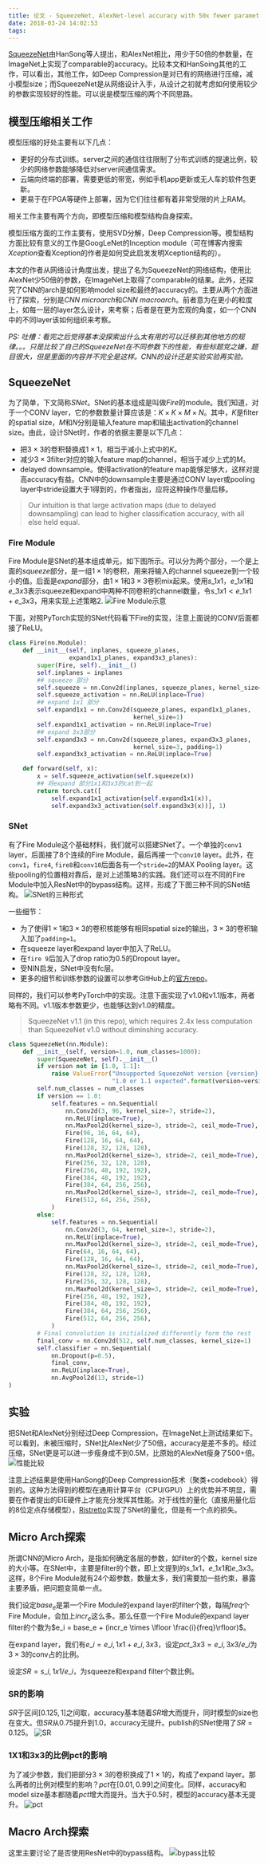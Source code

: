 ```yaml
---
title: 论文 - SqueezeNet, AlexNet-level accuracy with 50x fewer parameters and <0.5MB model size
date: 2018-03-24 14:02:53
tags:
---
```

[SqueezeNet](https://arxiv.org/abs/1602.07360)由HanSong等人提出，和AlexNet相比，用少于$50$倍的参数量，在ImageNet上实现了comparable的accuracy。比较本文和HanSoing其他的工作，可以看出，其他工作，如Deep Compression是对已有的网络进行压缩，减小模型size；而SqueezeNet是从网络设计入手，从设计之初就考虑如何使用较少的参数实现较好的性能。可以说是模型压缩的两个不同思路。

<!-- more -->
## 模型压缩相关工作
模型压缩的好处主要有以下几点：
- 更好的分布式训练。server之间的通信往往限制了分布式训练的提速比例，较少的网络参数能够降低对server间通信需求。
- 云端向终端的部署，需要更低的带宽，例如手机app更新或无人车的软件包更新。
- 更易于在FPGA等硬件上部署，因为它们往往都有着非常受限的片上RAM。

相关工作主要有两个方向，即模型压缩和模型结构自身探索。

模型压缩方面的工作主要有，使用SVD分解，Deep Compression等。模型结构方面比较有意义的工作是GoogLeNet的Inception module（可在博客内搜索*Xception*查看Xception的作者是如何受此启发发明Xception结构的）。

本文的作者从网络设计角度出发，提出了名为SqueezeNet的网络结构，使用比AlexNet少$50$倍的参数，在ImageNet上取得了comparable的结果。此外，还探究了CNN的arch是如何影响model size和最终的accuracy的。主要从两个方面进行了探索，分别是*CNN microarch*和*CNN macroarch*。前者意为在更小的粒度上，如每一层的layer怎么设计，来考察；后者是在更为宏观的角度，如一个CNN中的不同layer该如何组织来考察。

*PS: 吐槽：看完之后觉得基本没探索出什么太有用的可以迁移到其他地方的规律。。。只是比较了自己的SqueezeNet在不同参数下的性能，有些标题党之嫌，题目很大，但是里面的内容并不完全是这样。CNN的设计还是实验实验再实验。*

## SqueezeNet
为了简单，下文简称*SNet*。SNet的基本组成是叫做*Fire*的module。我们知道，对于一个CONV layer，它的参数数量计算应该是：$K \times K \times M \times N$。其中，$K$是filter的spatial size，$M$和$N$分别是输入feature map和输出activation的channel size。由此，设计SNet时，作者的依据主要是以下几点：
- 把$3\times 3$的卷积替换成$1\times 1$，相当于减小上式中的$K$。
- 减少$3\times 3$filter对应的输入feature map的channel，相当于减少上式的$M$。
- delayed downsample。使得activation的feature map能够足够大，这样对提高accuracy有益。CNN中的downsample主要是通过CONV layer或pooling layer中stride设置大于$1$得到的，作者指出，应将这种操作尽量后移。

> Our intuition is that large activation maps (due to delayed downsampling) can lead to higher classification accuracy, with all else held equal.

### Fire Module
Fire Module是SNet的基本组成单元，如下图所示。可以分为两个部分，一个是上面的*squeeze*部分，是一组$1\times 1$的卷积，用来将输入的channel squeeze到一个较小的值。后面是*expand*部分，由$1\times 1$和$3\times 3$卷积mix起来。使用$s\_{1 x 1}$，$e\_{1x1}$和$e\_{3x3}$表示squeeze和expand中两种不同卷积的channel数量，令$s\_{1x1} < e\_{1x1} + e\_{3x3}$，用来实现上述策略2.
![Fire Module示意](/img/paper-squeezenet-fire-module.png)

下面，对照PyTorch实现的SNet代码看下Fire的实现，注意上面说的CONV后面都接了ReLU。
``` py
class Fire(nn.Module):
    def __init__(self, inplanes, squeeze_planes,
                 expand1x1_planes, expand3x3_planes):
        super(Fire, self).__init__()
        self.inplanes = inplanes
        ## squeeze 部分
        self.squeeze = nn.Conv2d(inplanes, squeeze_planes, kernel_size=1)
        self.squeeze_activation = nn.ReLU(inplace=True)
        ## expand 1x1 部分
        self.expand1x1 = nn.Conv2d(squeeze_planes, expand1x1_planes,
                                   kernel_size=1)
        self.expand1x1_activation = nn.ReLU(inplace=True)
        ## expand 3x3部分
        self.expand3x3 = nn.Conv2d(squeeze_planes, expand3x3_planes,
                                   kernel_size=3, padding=1)
        self.expand3x3_activation = nn.ReLU(inplace=True)

    def forward(self, x):
        x = self.squeeze_activation(self.squeeze(x))
        ## 将expand 部分1x1和3x3的cat到一起
        return torch.cat([
            self.expand1x1_activation(self.expand1x1(x)),
            self.expand3x3_activation(self.expand3x3(x))], 1)
```

### SNet
有了Fire Module这个基础材料，我们就可以搭建SNet了。一个单独的`conv1` layer，后面接了$8$个连续的Fire Module，最后再接一个`conv10` layer。此外，在`conv1`，`fire4`, `fire8`和`conv10`后面各有一个`stride=2`的MAX Pooling layer。这些pooling的位置相对靠后，是对上述策略$3$的实践。我们还可以在不同的Fire Module中加入ResNet中的bypass结构。这样，形成了下图三种不同的SNet结构。
![SNet的三种形式](/img/paper-squeezenet-macroarch.png)

一些细节：
- 为了使得$1\times 1$和$3\times 3$的卷积核能够有相同spatial size的输出，$3\times 3$的卷积输入加了`padding=1`。
- 在squeeze layer和expand layer中加入了ReLU。
- 在`fire 9`后加入了drop ratio为$0.5$的Dropout layer。
- 受NIN启发，SNet中没有fc层。
- 更多的细节和训练参数的设置可以参考GitHub上的[官方repo](https://github.com/DeepScale/SqueezeNet)。

同样的，我们可以参考PyTorch中的实现。注意下面实现了v1.0和v1.1版本，两者略有不同。v1.1版本参数更少，也能够达到v1.0的精度。

> SqueezeNet v1.1 (in this repo), which requires 2.4x less computation than SqueezeNet v1.0 without diminshing accuracy.

``` py
class SqueezeNet(nn.Module):
    def __init__(self, version=1.0, num_classes=1000):
        super(SqueezeNet, self).__init__()
        if version not in [1.0, 1.1]:
            raise ValueError("Unsupported SqueezeNet version {version}:"
                             "1.0 or 1.1 expected".format(version=version))
        self.num_classes = num_classes
        if version == 1.0:
            self.features = nn.Sequential(
                nn.Conv2d(3, 96, kernel_size=7, stride=2),
                nn.ReLU(inplace=True),
                nn.MaxPool2d(kernel_size=3, stride=2, ceil_mode=True),
                Fire(96, 16, 64, 64),
                Fire(128, 16, 64, 64),
                Fire(128, 32, 128, 128),
                nn.MaxPool2d(kernel_size=3, stride=2, ceil_mode=True),
                Fire(256, 32, 128, 128),
                Fire(256, 48, 192, 192),
                Fire(384, 48, 192, 192),
                Fire(384, 64, 256, 256),
                nn.MaxPool2d(kernel_size=3, stride=2, ceil_mode=True),
                Fire(512, 64, 256, 256),
            )
        else:
            self.features = nn.Sequential(
                nn.Conv2d(3, 64, kernel_size=3, stride=2),
                nn.ReLU(inplace=True),
                nn.MaxPool2d(kernel_size=3, stride=2, ceil_mode=True),
                Fire(64, 16, 64, 64),
                Fire(128, 16, 64, 64),
                nn.MaxPool2d(kernel_size=3, stride=2, ceil_mode=True),
                Fire(128, 32, 128, 128),
                Fire(256, 32, 128, 128),
                nn.MaxPool2d(kernel_size=3, stride=2, ceil_mode=True),
                Fire(256, 48, 192, 192),
                Fire(384, 48, 192, 192),
                Fire(384, 64, 256, 256),
                Fire(512, 64, 256, 256),
            )
        # Final convolution is initialized differently form the rest
        final_conv = nn.Conv2d(512, self.num_classes, kernel_size=1)
        self.classifier = nn.Sequential(
            nn.Dropout(p=0.5),
            final_conv,
            nn.ReLU(inplace=True),
            nn.AvgPool2d(13, stride=1)
)
```

## 实验
把SNet和AlexNet分别经过Deep Compression，在ImageNet上测试结果如下。可以看到，未被压缩时，SNet比AlexNet少了$50$倍，accuracy是差不多的。经过压缩，SNet更是可以进一步瘦身成不到$0.5$M，比原始的AlexNet瘦身了$500+$倍。
![性能比较](/img/paper-squeezenet-benchmark.png)

注意上述结果是使用HanSong的Deep Compression技术（聚类+codebook）得到的。这种方法得到的模型在通用计算平台（CPU/GPU）上的优势并不明显，需要在作者提出的EIE硬件上才能充分发挥其性能。对于线性的量化（直接用量化后的$8$位定点存储模型），[Ristretto](http://lepsucd.com/?page_id=630)实现了SNet的量化，但是有一个点的损失。

## Micro Arch探索
所谓CNN的Micro Arch，是指如何确定各层的参数，如filter的个数，kernel size的大小等。在SNet中，主要是filter的个数，即上文提到的$s\_{1x1}$，$e\_{1x1}$和$e\_{3x3}$。这样，$8$个Fire Module就有$24$个超参数，数量太多，我们需要加一些约束，暴露主要矛盾，把问题变简单一点。

我们设定$base_e$是第一个Fire Module的expand layer的filter个数，每隔$freq$个Fire Module，会加上$incr_e$这么多。那么任意一个Fire Module的expand layer filter的个数为$e_i = base_e + (incr_e \times \lfloor \frac{i}{freq}\rfloor)$。

在expand layer，我们有$e\_i = e\_{i,1x1} + e\_{i,3x3}$，设定$pct\_{3x3} = e\_{i,3x3}/e\_i$为$3\times 3$的conv占的比例。

设定$SR = s\_{i,1x1} / e\_i$，为squeeze和expand filter个数比例。

### SR的影响
$SR$于区间$[0.125, 1]$之间取，accuracy基本随着$SR$增大而提升，同时模型的size也在变大。但$SR$从$0.75$提升到$1.0$，accuracy无提升。publish的SNet使用了$SR=0.125$。
![SR](/img/paper-squeeze-sr-impact.png)

### 1X1和3x3的比例pct的影响
为了减少参数，我们把部分$3\times 3$的卷积换成了$1\times 1$的，构成了expand layer。那么两者的比例对模型的影响？$pct$在$[0.01, 0.99]$之间变化。同样，accuracy和model size基本都随着$pct$增大而提升。当大于$0.5$时，模型的accuracy基本无提升。
![pct](/img/paper-squeezenet-pct-impact.png)

## Macro Arch探索
这里主要讨论了是否使用ResNet中的bypass结构。
![bypass比较](/img/paper-squeezenet-bypass.png)